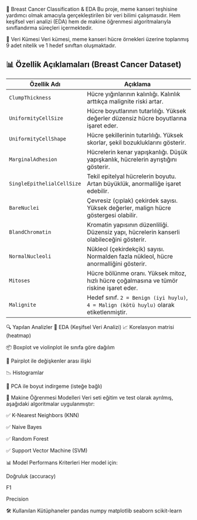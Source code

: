 🧬 Breast Cancer Classification & EDA
Bu proje, meme kanseri teşhisine yardımcı olmak amacıyla gerçekleştirilen bir veri bilimi çalışmasıdır. Hem keşifsel veri analizi (EDA) hem de makine öğrenmesi algoritmalarıyla sınıflandırma süreçleri içermektedir.

📁 Veri Kümesi
Veri kümesi, meme kanseri hücre örnekleri üzerine toplanmış 9 adet nitelik ve 1 hedef sınıftan oluşmaktadır.

## 📊 Özellik Açıklamaları (Breast Cancer Dataset)

| Özellik Adı                    | Açıklama                                                                 |
|-------------------------------|--------------------------------------------------------------------------|
| `ClumpThickness`              | Hücre yığınlarının kalınlığı. Kalınlık arttıkça malignite riski artar. |
| `UniformityCellSize`          | Hücre boyutlarının tutarlılığı. Yüksek değerler düzensiz hücre boyutlarına işaret eder. |
| `UniformityCellShape`         | Hücre şekillerinin tutarlılığı. Yüksek skorlar, şekil bozukluklarını gösterir. |
| `MarginalAdhesion`            | Hücrelerin kenar yapışkanlığı. Düşük yapışkanlık, hücrelerin ayrıştığını gösterir. |
| `SingleEpithelialCellSize`    | Tekil epitelyal hücrelerin boyutu. Artan büyüklük, anormalliğe işaret edebilir. |
| `BareNuclei`                  | Çevresiz (çıplak) çekirdek sayısı. Yüksek değerler, malign hücre göstergesi olabilir. |
| `BlandChromatin`              | Kromatin yapısının düzenliliği. Düzensiz yapı, hücrelerin kanserli olabileceğini gösterir. |
| `NormalNucleoli`              | Nükleol (çekirdekçik) sayısı. Normalden fazla nükleol, hücre anormalliğini gösterir. |
| `Mitoses`                     | Hücre bölünme oranı. Yüksek mitoz, hızlı hücre çoğalmasına ve tümör riskine işaret eder. |
| `Malignite`                   | Hedef sınıf. `2 = Benign (iyi huylu)`, `4 = Malign (kötü huylu)` olarak etiketlenmiştir. |


🔍 Yapılan Analizler
🧪 EDA (Keşifsel Veri Analizi)
📈 Korelasyon matrisi (heatmap)

📦 Boxplot ve violinplot ile sınıfa göre dağılım

🔁 Pairplot ile değişkenler arası ilişki

📉 Histogramlar

🧬 PCA ile boyut indirgeme (isteğe bağlı)

🤖 Makine Öğrenmesi Modelleri
Veri seti eğitim ve test olarak ayrılmış, aşağıdaki algoritmalar uygulanmıştır:

✅ K-Nearest Neighbors (KNN)

✅ Naive Bayes

✅ Random Forest

✅ Support Vector Machine (SVM)

📊 Model Performans Kriterleri
Her model için:

Doğruluk (accuracy)

F1

Precision

🛠️ Kullanılan Kütüphaneler
pandas
numpy
matplotlib
seaborn
scikit-learn
